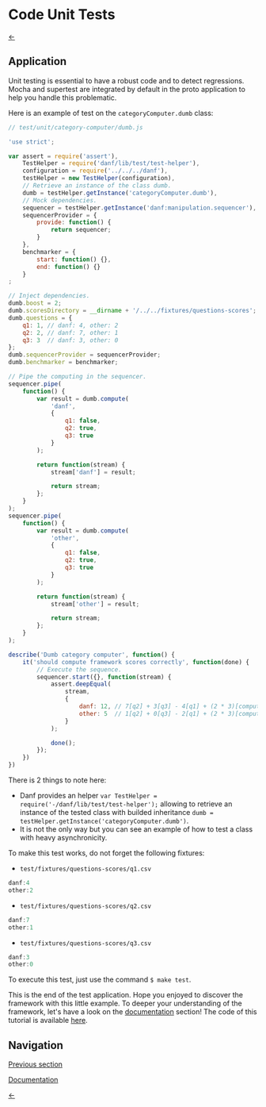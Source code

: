Code Unit Tests
===============

[←](index.md)

Application
-----------

Unit testing is essential to have a robust code and to detect regressions. Mocha and supertest are integrated by default in the proto application to help you handle this problematic.

Here is an example of test on the `categoryComputer.dumb` class:

```javascript
// test/unit/category-computer/dumb.js

'use strict';

var assert = require('assert'),
    TestHelper = require('danf/lib/test/test-helper'),
    configuration = require('../../../danf'),
    testHelper = new TestHelper(configuration),
    // Retrieve an instance of the class dumb.
    dumb = testHelper.getInstance('categoryComputer.dumb'),
    // Mock dependencies.
    sequencer = testHelper.getInstance('danf:manipulation.sequencer'),
    sequencerProvider = {
        provide: function() {
            return sequencer;
        }
    },
    benchmarker = {
        start: function() {},
        end: function() {}
    }
;

// Inject dependencies.
dumb.boost = 2;
dumb.scoresDirectory = __dirname + '/../../fixtures/questions-scores';
dumb.questions = {
    q1: 1, // danf: 4, other: 2
    q2: 2, // danf: 7, other: 1
    q3: 3  // danf: 3, other: 0
};
dumb.sequencerProvider = sequencerProvider;
dumb.benchmarker = benchmarker;

// Pipe the computing in the sequencer.
sequencer.pipe(
    function() {
        var result = dumb.compute(
            'danf',
            {
                q1: false,
                q2: true,
                q3: true
            }
        );

        return function(stream) {
            stream['danf'] = result;

            return stream;
        };
    }
);
sequencer.pipe(
    function() {
        var result = dumb.compute(
            'other',
            {
                q1: false,
                q2: true,
                q3: true
            }
        );

        return function(stream) {
            stream['other'] = result;

            return stream;
        };
    }
);

describe('Dumb category computer', function() {
    it('should compute framework scores correctly', function(done) {
        // Execute the sequence.
        sequencer.start({}, function(stream) {
            assert.deepEqual(
                stream,
                {
                    danf: 12, // 7[q2] + 3[q3] - 4[q1] + (2 * 3)[computed boost]
                    other: 5  // 1[q2] + 0[q3] - 2[q1] + (2 * 3)[computed boost]
                }
            );

            done();
        });
    })
})
```

There is 2 things to note here:
* Danf provides an helper `var TestHelper = require('-/danf/lib/test/test-helper');` allowing to retrieve an instance of the tested class with builded inheritance `dumb = testHelper.getInstance('categoryComputer.dumb')`.
* It is not the only way but you can see an example of how to test a class with heavy asynchronicity.

To make this test works, do not forget the following fixtures:

* `test/fixtures/questions-scores/q1.csv`
```javascript
danf:4
other:2
```

* `test/fixtures/questions-scores/q2.csv`
```javascript
danf:7
other:1
```

* `test/fixtures/questions-scores/q3.csv`
```javascript
danf:3
other:0
```

To execute this test, just use the command `$ make test`.

This is the end of the test application. Hope you enjoyed to discover the framework with this little example.
To deeper your understanding of the framework, let's have a look on the [documentation](../use/index.md) section!
The code of this tutorial is available [here](../../test/functional/proto/tutorial).

Navigation
----------

[Previous section](ajax-app.md)

[Documentation](../use/tests.md)

[←](index.md)
